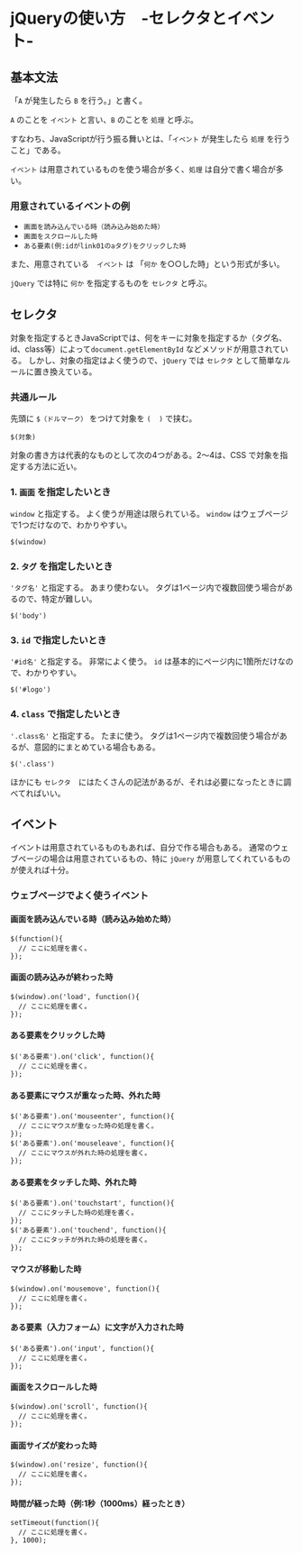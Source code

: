 # jQueryの使い方　-セレクタとイベント-

## 基本文法

「`A` が発生したら `B` を行う。」と書く。

`A` のことを `イベント` と言い、`B` のことを `処理` と呼ぶ。

すなわち、JavaScriptが行う振る舞いとは、「`イベント` が発生したら `処理` を行うこと」である。

`イベント` は用意されているものを使う場合が多く、`処理` は自分で書く場合が多い。

### 用意されているイベントの例

- `画面を読み込んでいる時（読み込み始めた時）`
- `画面をスクロールした時`
- `ある要素(例:idがlink01のaタグ)をクリックした時`

また、用意されている　`イベント` は 「`何か` を○○した時」という形式が多い。

`jQuery` では特に `何か` を指定するものを `セレクタ` と呼ぶ。

## セレクタ

対象を指定するときJavaScriptでは、何をキーに対象を指定するか（タグ名、id、class等）によって`document.getElementById` などメソッドが用意されている。
しかし、対象の指定はよく使うので、`jQuery` では `セレクタ` として簡単なルールに置き換えている。

### 共通ルール

先頭に `$（ドルマーク）` をつけて対象を `(  )` で挟む。

````
$(対象)
````

対象の書き方は代表的なものとして次の4つがある。2〜4は、CSS で対象を指定する方法に近い。


### 1. `画面` を指定したいとき

`window` と指定する。
よく使うが用途は限られている。
`window` はウェブページで1つだけなので、わかりやすい。

````
$(window)
````

### 2. `タグ` を指定したいとき

`'タグ名'` と指定する。
あまり使わない。
タグは1ページ内で複数回使う場合があるので、特定が難しい。

````
$('body')
````

### 3. `id` で指定したいとき

`'#id名'` と指定する。
非常によく使う。
`id` は基本的にページ内に1箇所だけなので、わかりやすい。

````
$('#logo')
````

### 4. `class` で指定したいとき

`'.class名'` と指定する。
たまに使う。
タグは1ページ内で複数回使う場合があるが、意図的にまとめている場合もある。

````
$('.class')
````

ほかにも `セレクタ`　にはたくさんの記法があるが、それは必要になったときに調べてればいい。




## イベント

イベントは用意されているものもあれば、自分で作る場合もある。
通常のウェブページの場合は用意されているもの、特に `jQuery` が用意してくれているものが使えれば十分。

### ウェブページでよく使うイベント

#### 画面を読み込んでいる時（読み込み始めた時）

```
$(function(){
  // ここに処理を書く。
});
```

#### 画面の読み込みが終わった時

```
$(window).on('load', function(){
  // ここに処理を書く。
});
```

#### ある要素をクリックした時

```
$('ある要素').on('click', function(){
  // ここに処理を書く。
});
```

#### ある要素にマウスが重なった時、外れた時

```
$('ある要素').on('mouseenter', function(){
  // ここにマウスが重なった時の処理を書く。
});
$('ある要素').on('mouseleave', function(){
  // ここにマウスが外れた時の処理を書く。
});
```

#### ある要素をタッチした時、外れた時

```
$('ある要素').on('touchstart', function(){
  // ここにタッチした時の処理を書く。
});
$('ある要素').on('touchend', function(){
  // ここにタッチが外れた時の処理を書く。
});
```

#### マウスが移動した時

```
$(window).on('mousemove', function(){
  // ここに処理を書く。
});
```

#### ある要素（入力フォーム）に文字が入力された時

```
$('ある要素').on('input', function(){
  // ここに処理を書く。
});
```

#### 画面をスクロールした時

```
$(window).on('scroll', function(){
  // ここに処理を書く。
});
```

#### 画面サイズが変わった時

```
$(window).on('resize', function(){
  // ここに処理を書く。
});
```

#### 時間が経った時（例:1秒（1000ms）経ったとき）

```
setTimeout(function(){
  // ここに処理を書く。
}, 1000);
```

